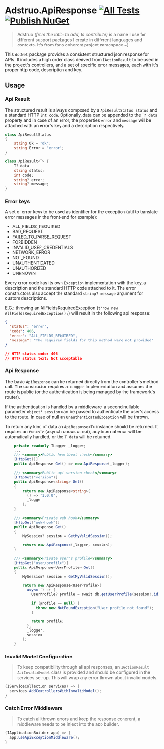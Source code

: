 # Adstruo.ApiResponse [![All Tests](https://github.com/raibtoffoletto/adstruo-apiresponse/actions/workflows/run-tests.yml/badge.svg)](https://github.com/raibtoffoletto/adstruo-apiresponse/actions/workflows/run-tests.yml) [![Publish NuGet](https://github.com/raibtoffoletto/adstruo-apiresponse/actions/workflows/publish.yml/badge.svg)](https://github.com/raibtoffoletto/adstruo-apiresponse/actions/workflows/publish.yml)

> Adstruo _(from the latin: to add, to contribute)_ is a name I use for different support packages I create in different languages and contexts. It's from far a coherent project namespace =)

This `dotNet` package provides a consistent structured json response for APIs. It includes a high order class derived from `IActionResult` to be used in the project's controllers, and a set of specific error messages, each with it's proper http code, description and key.

## Usage

### Api Result

The structured result is always composed by a `ApiResultStatus status` and a standard HTTP `int code`. Optionally, data can be appended to the `T? data` property and in case of an error, the properties `error` and `message` will be attached with an error's key and a description respectively.

```cs
class ApiResultStatus
{
    string Ok = "ok";
    string Error = "error";
}

class ApiResult<T> {
    T? data
    string status;
    int code;
    string? error;
    string? message;
}
```

### Error keys

A set of error keys to be used as identifier for the exception (util to translate error messages in the front-end for example):

- ALL_FIELDS_REQUIRED
- BAD_REQUEST
- FAILED_TO_PARSE_REQUEST
- FORBIDDEN
- INVALID_USER_CREDENTIALS
- NETWORK_ERROR
- NOT_FOUND
- UNAUTHENTICATED
- UNAUTHORIZED
- UNKNOWN

Every error code has its own `Exception` implementation with the key, a description and the standard HTTP code attached to it. The error constructors also accept the standard `string? message` argument for custom descriptions.

E.G.: throwing an AllFieldsRequiredException (`throw new AllFieldsRequiredException();`) will result in the following api response:

```json
{
  "status": "error",
  "code": 406,
  "error": "ALL_FIELDS_REQUIRED",
  "message": "The required fields for this method were not provided"
}

// HTTP status code: 406
// HTTP status text: Not Acceptable
```

### Api Response

The basic `ApiResponse` can be returned directly from the controller's method call. The constructor requires a `ILogger` implementation and assumes the route is public (or the authentication is being managed by the framework's router).

If the authentication is handled by a middleware, a second nullable parameter `object? session` can be passed to authenticate the user's access to the route. In case of null an `UnauthenticatedException` will be thrown.

To return any kind of data an `ApiResponse<T>` instance should be returned. It requires an `Func<T>` (asynchronous or not), any internal error will be automatically handled, or the `T data` will be returned.

```cs
    private readonly ILogger _logger;
    ...
    /// <summary>Public heartbeat check</summary>
    [HttpGet()]
    public ApiResponse Get() => new ApiResponse(_logger);

    /// <summary>Public api version check</summary>
    [HttpGet("version")]
    public ApiResponse<string> Get()
    {
        return new ApiResponse<string>(
          () => "1.0.0",
          _logger
        );
    }

    /// <summary>Private web hook</summary>
    [HttpGet("web-hook")]
    public ApiResponse Get()
    {
        MySession? session = GetMyValidSession();

        return new ApiResponse(_logger, session);
    }

    /// <summary>Private user's profile</summary>
    [HttpGet("user/profile")]
    public ApiResponse<UserProfile> Get()
    {
        MySession? session = GetMyValidSession();

        return new ApiResponse<UserProfile>(
          async () => {
            UserProfile? profile = await db.getUserProfile(session!.id);

            if (profile == null) {
              throw new NotFoundException("User profile not found");
            }

            return profile;
          },
          _logger,
          session
        );
    }
```

### Invalid Model Configuration

> To keep compatibility through all api responses, an `IActionResult ApiInvalidModel` class is provided and should be configured in the services set-up. This will wrap any error thrown about invalid models.

```cs
(IServiceCollection services) => {
  services.AddControllersWithInvalidModel();
}
```

### Catch Error Middleware

> To catch all thrown errors and keep the response coherent, a middleware needs to be inject into the app builder.

```cs
(IApplicationBuilder app) => {
  app.UseApiExceptionMiddleware();
}
```
